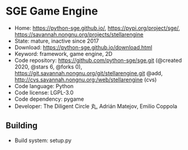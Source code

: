 # SGE Game Engine

- Home: https://python-sge.github.io/, https://pypi.org/project/sge/, https://savannah.nongnu.org/projects/stellarengine
- State: mature, inactive since 2017
- Download: https://python-sge.github.io/download.html
- Keyword: framework, game engine, 2D
- Code repository: https://github.com/python-sge/sge.git (@created 2020, @stars 6, @forks 0), https://git.savannah.nongnu.org/git/stellarengine.git @add, http://cvs.savannah.nongnu.org:/web/stellarengine (cvs)
- Code language: Python
- Code license: LGPL-3.0
- Code dependency: pygame
- Developer: The Diligent Circle 丸, Adrián Matejov, Emilio Coppola

## Building

- Build system: setup.py
